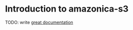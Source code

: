 # Introduction to amazonica-s3

TODO: write [great documentation](http://jacobian.org/writing/what-to-write/)
